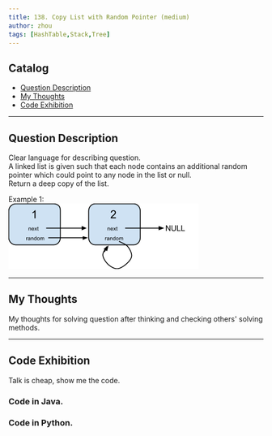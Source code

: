 ```yaml
---
title: 138. Copy List with Random Pointer (medium)                  
author: zhou      
tags: [HashTable,Stack,Tree]          
---
```


       

## Catalog  
+ [Question Description](#partI)
+ [My Thoughts](#partII)
+ [Code Exhibition](#partIII)

----------------------------------

## Question Description
Clear language for describing question.    
A linked list is given such that each node contains an additional random pointer which could point to any node in the list or null.      
Return a deep copy of the list.      

Example 1:      
![Explain Image1](img/img138.png )      




----------------------------------

## My Thoughts
My thoughts for solving question after thinking and checking others' solving methods.        








----------------------------------

## Code Exhibition
Talk is cheap, show me the code.    
### Code in Java.     



### Code in Python.   



